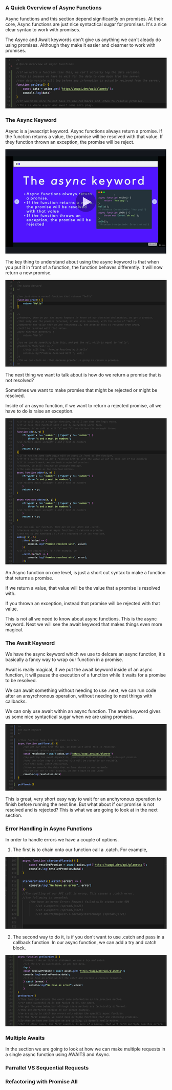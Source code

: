 
### A Quick Overview of Async Functions 

Async functions and this section depend significantly on promises. At their core, Async functions are just nice syntactical sugar for promises. It's a nice clear syntax to work with promises.

The Async and Await keywords don't give us anything we can't aleady do using promises. Although they make it easier and clearner to work with promises. 

![images](/images/section18/asyncintro1.png)


### The Async Keyword 

Async is a javascript keyword. Async functions always return a promise. If the function returns a value, the promise will be resolved with that value. If they function thrown an exception, the promise will be reject. 

![images](/images/section18/asynckeyword1.png)

The key thing to understand about using the async keyword is that when you put it in front of a function, the function behaves differently. It will now return a new promise. 

![images](/images/section18/asynckeyword2.png)

The next thing we want to talk about is how do we return a promise that is not resolved?

Sometimes we want to make promies that might be rejected or might be resolved. 

Inside of an async function, if we want to return a rejected promise, all we have to do is raise an exception. 

![images](/images/section18/asynckeyword3.png)

An Async function on one level, is just a short cut syntax to make a function that returns a promise. 

If we return a value, that value will be the value that a promise is resolved with. 

If you thrown an exception, instead that promise will be rejected with that value. 

This is not all we need to know about async functions. This is the async keyword. Next we will see the await keyword that makes things even more magical. 

### The Await Keyword 

We have the async keyword which we use to delcare an async function, it's basically a fancy way to wrap our function in a promise. 

Await is really magical, if we put the await keyword inside of an async function, it will pause the execution of a function while it waits for a promise to be resolved. 

We can await something without needing to use .next, we can run code after an ansyrchronous operation, without needing to nest things with callbacks. 

We can only use await within an async function. The await keyword gives us some nice syntactical sugar when we are using promises. 

![images](/images/section18/theawaitkeyword1.png)

This is great, very short easy way to wait for an anchyronous operation to finish before running the next line. But what about if our promise is not resolved and is rejected? This is what we are going to look at in the next section. 

### Error Handling in Async Functions 

In order to handle errors we have a couple of options. 

1. The first is to chain onto our function call a .catch. For example, 

![images](/images/section18/errorhandlingasync1.png)

2. The second way to do it, is if you don't want to use .catch and pass in a callback function. In our async function, we can add a try and catch block. 

![images](/images/section18/errorhandlingsync2.png)

### Multiple Awaits 

In the section we are going to look at how we can make multiple requests in a single async function using AWAITS and Async. 




### Parrallel VS Sequential Requests 




### Refactoring with Promise All 



